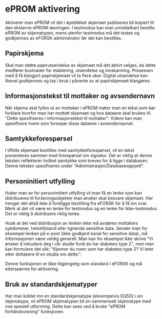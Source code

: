 # ePROM aktivering

Aktiverer man ePROM vil det i øyeblikket skjemaet publiseres bli kopiert til den eksterne ePROM-løsningen.
I testmodus kan man umiddelbart bestille ePROM av skjematypen, mens utenfor testmodus må det testes og godkjennes 
av eFORSK administrator før det kan bestilles.

## Papirskjema

Skal man støtte papirutsendelse av skjemaet må det aktivt velges, da dette medfører kostnader for etablering, utsendelse og innskanning. Prosessen med å få klargjort papirskjemaet vil ta flere uker. Digital utsendelse kan likevel godkjennes og tas i bruk i påvente av at papirskjemaet klargjøres.

## Informasjonstekst til mottaker og avsendernavn

Når skjema skal fylles ut av mottaker i ePROM møter man en tekst som bør forklare hvorfor man har mottatt skjemaet
og hva dataene skal brukes til. "Dette spesifiseres i informasjonstekst til mottaker". Videre kan man spesifisere hvem 
som forespør disse dataene i avsendernavnet.

## Samtykkeforespørsel

I tilfelle skjemaet bestilles med samtykkeforespørsel, vil en tekst presenteres sammen med forespørsel om signatur. 
Det er viktig at denne teksten reflekterer hvilket samtykke som kreves for å ligge i databasen.
Denne teksten spesifiseres under "Administrasjon/Databaseoppsett".

## Personinitiert utfylling

Huker man av for personinitiert utfylling vil man få en lenke som kan distribueres til forskningsobjekter man ønsker skal besvare skjemaet.
Her trenger det altså ikke å foreligge bestilling fra eFORSK for å få inn svar. Merk at det vil være en lenke for testmodus og en lenke for ikke-testmodus. Det er viktig å distribuere riktig lenke.

Husk at det ved distribusjon av lenken ikke må avsløres mottakers sykdommer, helsetilstand eller lignende sensitive data. Sender man for eksempel lenken på e-post (ikke godkjent kanal for sensitive data), må informasjonen være veldig generell. Man kan for eksempel ikke skrive "Vi ønsker å inkludere deg i vår studie fordi du har diabetes type 2", men man kan formulere det slik: "Kjenner du noen som har diabetes type 2? Vi leter etter deltakere til en studie om dette.".

Denne funksjonen er ikke tilgjengelig som standard i eFORSK og må etterspørres for aktivering.

## Bruk av standardskjematyper

Har man koblet inn en standardskjematype (eksempelvis EQ5D) i sin skjematype, vil ePROM skjematypen bli en sammensatt skjematype med noe spesiell utforming. Dette kan sees ved å bruke "ePROM forhåndsvisning" funksjonen.

